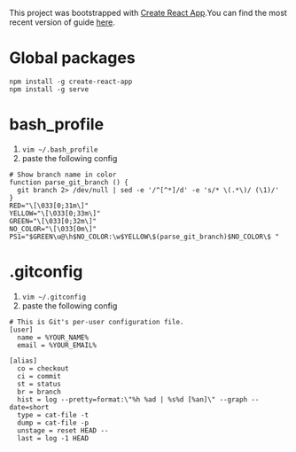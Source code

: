 This project was bootstrapped with [Create React App](https://github.com/facebookincubator/create-react-app).You can find the most recent version of guide [here](https://github.com/facebookincubator/create-react-app/blob/master/packages/react-scripts/template/README.md).

# Global packages
```
npm install -g create-react-app
npm install -g serve
```

# bash_profile
1. `vim ~/.bash_profile`
1. paste the following config
```
# Show branch name in color
function parse_git_branch () {
  git branch 2> /dev/null | sed -e '/^[^*]/d' -e 's/* \(.*\)/ (\1)/'
}
RED="\[\033[0;31m\]"
YELLOW="\[\033[0;33m\]"
GREEN="\[\033[0;32m\]"
NO_COLOR="\[\033[0m\]"
PS1="$GREEN\u@\h$NO_COLOR:\w$YELLOW\$(parse_git_branch)$NO_COLOR\$ "
```

# .gitconfig
1. `vim ~/.gitconfig`
1. paste the following config
```
# This is Git's per-user configuration file.
[user]
  name = %YOUR_NAME%
  email = %YOUR_EMAIL%

[alias]
  co = checkout
  ci = commit
  st = status
  br = branch
  hist = log --pretty=format:\"%h %ad | %s%d [%an]\" --graph --date=short
  type = cat-file -t
  dump = cat-file -p
  unstage = reset HEAD --
  last = log -1 HEAD
```